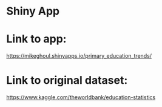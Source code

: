 # Shiny App

# Link to app:
https://mikeghoul.shinyapps.io/primary_education_trends/

# Link to original dataset:
https://www.kaggle.com/theworldbank/education-statistics
